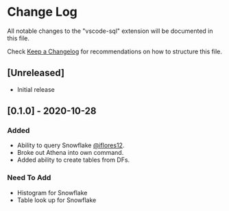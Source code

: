 # Change Log

All notable changes to the "vscode-sql" extension will be documented in this file.

Check [Keep a Changelog](http://keepachangelog.com/) for recommendations on how to structure this file.

## [Unreleased]

- Initial release

## [0.1.0] - 2020-10-28
### Added
- Ability to query Snowflake [@iflores12](https://github.com/iflores12).
- Broke out Athena into own command.
- Added ability to create tables from DFs.

### Need To Add
- Histogram for Snowflake
- Table look up for Snowflake
